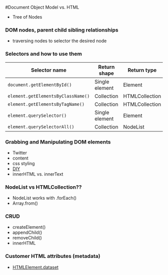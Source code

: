 #Document Object Model vs. HTML
- Tree of Nodes

### DOM nodes, parent child sibling relationships
- traversing nodes to selector the desired node

### Selectors and how to use them

| Selector name                   | Return shape   | Return type    | Reference             | forEach? |
| ------------------------------- | -------------- | -------------- | --------------------- | -------- |
| `document.getElementById()`        | Single element | Element        | https://goo.gl/8cHGoy | N/A      |
| `element.getElementsByClassName()` | Collection     | HTMLCollection | https://goo.gl/qcAhcp | No       |
| `element.getElementsByTagName()`   | Collection     | HTMLCollection | https://goo.gl/QHozSh | No       |
| `element.querySelector()`          | Single element | Element        | https://goo.gl/6Pqbcc | N/A      |
| `element.querySelectorAll()`       | Collection     | NodeList       | https://goo.gl/vTfXza | Yes      |

### Grabbing and Manipulating DOM elements
- Twitter
- content
- css styling
- [DIY](https://en.wikipedia.org/wiki/Document_Object_Model)
- innerHTML vs. innerText

### NodeList vs HTMLCollection??
- NodeList works with .forEach()
- Array.from()

### CRUD
- createElement()
- appendChild()
- removeChild()
- innerHTML


### Customer HTML attributes (metadata)
- [HTMLElement.dataset](https://developer.mozilla.org/en-US/docs/Web/API/HTMLElement/dataset)
